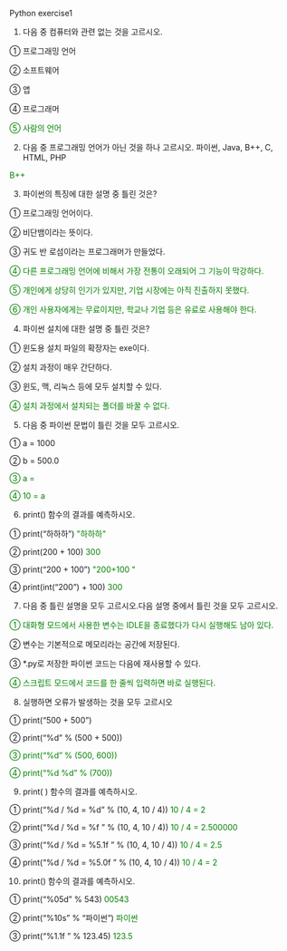 Python exercise1

1. 다음 중 컴퓨터와 관련 없는 것을 고르시오.

① 프로그래밍 언어

② 소프트웨어

③ 앱

④ 프로그래머

<span style="color:green">⑤ 사람의 언어</span>


2. 다음 중 프로그래밍 언어가 아닌 것을 하나 고르시오.
   파이썬, Java, B++, C, HTML, PHP
   
<span style="color:green">B++</span>

3. 파이썬의 특징에 대한 설명 중 틀린 것은? 

① 프로그래밍 언어이다.

② 비단뱀이라는 뜻이다.

③ 귀도 반 로섬이라는 프로그래머가 만들었다.

<span style="color:green">④ 다른 프로그래밍 언어에 비해서 가장 전통이 오래되어 그 기능이 막강하다.</span>

<span style="color:green">⑤ 개인에게 상당히 인기가 있지만, 기업 시장에는 아직 진출하지 못했다.</span>

<span style="color:green">⑥ 개인 사용자에게는 무료이지만, 학교나 기업 등은 유료로 사용해야 한다.</span>


4. 파이썬 설치에 대한 설명 중 틀린 것은? 

① 윈도용 설치 파일의 확장자는 exe이다.

② 설치 과정이 매우 간단하다.

③ 윈도, 맥, 리눅스 등에 모두 설치할 수 있다.

<span style="color:green">④ 설치 과정에서 설치되는 폴더를 바꿀 수 없다.</span>


5. 다음 중 파이썬 문법이 틀린 것을 모두 고르시오.

① a = 1000 

② b = 500.0

<span style="color:green">③ a = </span>

<span style="color:green">④ 10 = a</span>


6. print() 함수의 결과를 예측하시오.

① print(“하하하”)  <span style="color:green">"하하하"</span>

② print(200 + 100)   <span style="color:green">300</span>

③ print(“200 + 100”)  <span style="color:green">"200+100 "</span>

④ print(int(“200”) + 100)  <span style="color:green">300</span>


7. 다음 중 틀린 설명을 모두 고르시오.다음 설명 중에서 틀린 것을 모두 고르시오.

<span style="color:green">① 대화형 모드에서 사용한 변수는 IDLE을 종료했다가 다시 실행해도 남아 있다.</span>

② 변수는 기본적으로 메모리라는 공간에 저장된다.

③ *.py로 저장한 파이썬 코드는 다음에 재사용할 수 있다.

<span style="color:green">④ 스크립트 모드에서 코드를 한 줄씩 입력하면 바로 실행된다.</span>


8. 실행하면 오류가 발생하는 것을 모두 고르시오

① print(“500 + 500”)

② print(“%d” % (500 + 500))

<span style="color:green">③ print(“%d” % (500, 600))</span>

<span style="color:green">④ print(“%d %d” % (700))</span>


9. print( ) 함수의 결과를 예측하시오.

① print(“%d / %d = %d” % (10, 4, 10 / 4))  <span style="color:green">10 / 4 = 2</span>

② print(“%d / %d = %f ” % (10, 4, 10 / 4))  <span style="color:green">10 / 4 = 2.500000</span>

③ print(“%d / %d = %5.1f ” % (10, 4, 10 / 4))  <span style="color:green">10 / 4 = 2.5</span>

④ print(“%d / %d = %5.0f ” % (10, 4, 10 / 4))  <span style="color:green">10 / 4 = 2</span>


10. print() 함수의 결과를 예측하시오.

① print(“%05d” % 543)  <span style="color:green">00543</span>

② print(“%10s” % “파이썬”)  <span style="color:green">       파이썬</span>

③ print(“%1.1f ” % 123.45)  <span style="color:green">123.5</span>

